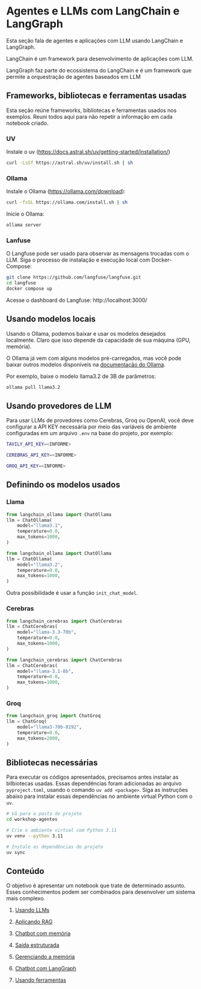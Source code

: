 # Agentes e LLMs com LangChain e LangGraph

Esta seção fala de agentes e aplicações com LLM usando LangChain e LangGraph.

LangChain é um framework para desenvolvimento de aplicações com LLM.

LangGraph faz parte do ecossistema do LangChain e é um framework que permite a orquestração de agentes baseados em LLM

## Frameworks, bibliotecas e ferramentas usadas

Esta seção reúne frameworks, bibliotecas e ferramentas usados nos exemplos. Reuni todos aqui para não repetir a informação em cada notebook criado.

### UV

Instale o uv (https://docs.astral.sh/uv/getting-started/installation/)

```bash
curl -LsSf https://astral.sh/uv/install.sh | sh
```

### Ollama

Instale o Ollama (https://ollama.com/download):

```bash
curl -fsSL https://ollama.com/install.sh | sh
```

Inicie o Ollama:

```bash
ollama server
```

### Lanfuse

O Langfuse pode ser usado para observar as mensagens trocadas com o LLM.
Siga o processo de instalação e execução local com Docker-Compose:

```bash
git clone https://github.com/langfuse/langfuse.git
cd langfuse
docker compose up
```

Acesse o dashboard do Langfuse: http://localhost:3000/

## Usando modelos locais

Usando o Ollama, podemos baixar e usar os modelos desejados localmente. Claro que isso depende da capacidade de sua máquina (GPU, memória).

O Ollama já vem com alguns modelos pré-carregados, mas você pode baixar outros modelos disponíveis na [documentação do Ollama](https://ollama.com/docs/models).

Por exemplo, baixe o modelo llama3.2 de 3B de parâmetros:

```bash
ollama pull llama3.2
```

## Usando provedores de LLM

Para usar LLMs de provedores como Cerebras, Groq ou OpenAI, você deve configurar a API KEY necessária por meio das variáveis de ambiente configuradas em um arquivo `.env` na base do projeto, por exemplo:

```bash
TAVILY_API_KEY=<INFORME>

CEREBRAS_API_KEY=<INFORME>

GROQ_API_KEY=<INFORME>
```

## Definindo os modelos usados

### Llama

```python
from langchain_ollama import ChatOllama
llm = ChatOllama(
    model="llama3.1", 
    temperature=0.0, 
    max_tokens=1000,
)
```

```python
from langchain_ollama import ChatOllama
llm = ChatOllama(
    model="llama3.2", 
    temperature=0.0, 
    max_tokens=1000,
)
```

Outra possibilidade é usar a função `init_chat_model`.

### Cerebras

```python
from langchain_cerebras import ChatCerebras
llm = ChatCerebras(
    model="llama-3.3-70b",
    temperature=0.0,
    max_tokens=1000,
)
```

```python
from langchain_cerebras import ChatCerebras
llm = ChatCerebras(
    model="llama-3.1-8b",
    temperature=0.0,
    max_tokens=1000,
)
```

### Groq

```python
from langchain_groq import ChatGroq
llm = ChatGroq(
    model="llama3-70b-8192", 
    temperature=0.0, 
    max_tokens=2000,
)
```


## Bibliotecas necessárias

Para executar os códigos apresentados, precisamos antes instalar as bilbiotecas usadas. Essas dependências foram adicionadas ao arquivo `pyproject.toml`, usando o comando `uv add <package>`. Siga as instruções abaixo para instalar essas dependências no ambiente virtual Python com o `uv`.

```bash
# Vá para a pasta do projeto
cd workshop-agentes

# Crie o ambiente virtual com Python 3.11
uv venv --python 3.11

# Instale as dependências do projeto
uv sync
```

## Conteúdo

O objetivo é apresentar um notebook que trate de determinado assunto. Esses conhecimentos podem ser combinados para desenvolver um sistema mais complexo.

1. [Usando LLMs](using-llms.ipynb)

1. [Aplicando RAG](using-rag.ipynb)

1. [Chatbot com memória](chatbot-with-memory.ipynb)

1. [Saída estruturada](structured-output.ipynb)

1. [Gerenciando a memória](managing-memory.ipynb)

1. [Chatbot com LangGraph](chatbot-with-langgraph.ipynb)

1. [Usando ferramentas](using-tools.ipynb)
